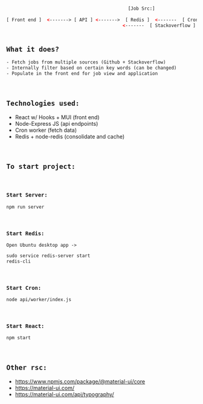 ```html

									  		 [Job Src:]
										
[ Front end ]  <-------> [ API ] <------->  [ Redis ]  <-------  [ Cron job ]  <-------  [ Github ]
								 	       <-------  [ Stackoverflow ]
												 
```

## `What it does?`
```html
- Fetch jobs from multiple sources (Github + Stackoverflow)
- Internally filter based on certain key words (can be changed)
- Populate in the front end for job view and application
```
<br>

## `Technologies used:`
- React w/ Hooks + MUI (front end)
- Node-Express JS (api endpoints)
- Cron worker (fetch data)
- Redis + node-redis (consolidate and cache)

<br>

## `To start project:`

<br>

### `Start Server:`
```html
npm run server
```

<br>

### `Start Redis:`
`Open Ubuntu desktop app ->`
```html
sudo service redis-server start
redis-cli
```

<br>

### `Start Cron:`
```html
node api/worker/index.js
```

<br>

### `Start React:`
```html
npm start
```

<br>

## `Other rsc:`
- https://www.npmjs.com/package/@material-ui/core
- https://material-ui.com/
- https://material-ui.com/api/typography/









